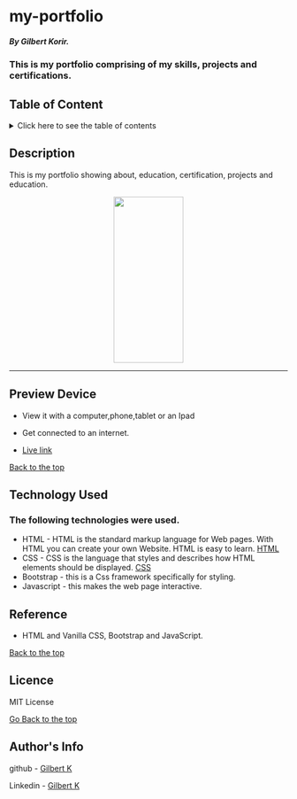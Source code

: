 # my-portfolio

##### By Gilbert Korir.
### This is my portfolio comprising of my skills, projects and certifications.

## Table of Content

<details>
  <summary> Click here to see the table of contents</summary>

+ [Description](#description)
+ [Preview Device](#Preview)
+ [Technology Used](#technology-used)
+ [Reference](#reference)
+ [Licence](#licence)
+ [Authors Info](#author-Info)
</details>

## Description

<p>This is my portfolio showing about, education, certification, projects and education.</p>

<p align="center"><img src="https://github.com/100jared/my-portfolio/blob/master/img/demo.jpg" height="300px" width = "50%"> </p>
  
 ---

## Preview Device

* View it with a computer,phone,tablet or an Ipad

* Get connected to an internet.
  
* [Live link](https://100jared.github.io/my-portfolio/)

[Back to the top](#my-portfolio)

## Technology Used

### The following technologies were used.
* HTML - HTML is the standard markup language for Web pages. With HTML you can create your own Website. HTML is easy to learn. [HTML](https://www.w3schools.com/html/)
* CSS - CSS is the language that styles and describes how HTML elements should be displayed. [CSS](https://www.w3schools.com/css/)
* Bootstrap - this is a Css framework specifically for styling.
* Javascript - this makes the web page interactive.

## Reference

* HTML and Vanilla CSS, Bootstrap and JavaScript.

[Back to the top](#my-portfolio)

## Licence
MIT License

[Go Back to the top](#my-portfolio)

## Author's Info
github - [Gilbert K](https://github.com/100jared)

Linkedin - [Gilbert K](https://www.linkedin.com/public-profile/settings)

